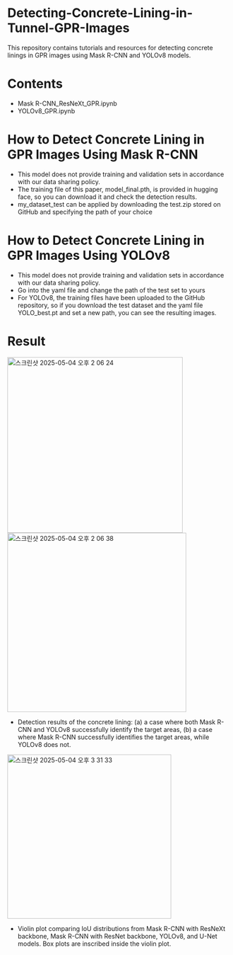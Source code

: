 # Detecting-Concrete-Lining-in-Tunnel-GPR-Images

This repository contains tutorials and resources for detecting concrete linings in GPR images using Mask R-CNN and YOLOv8 models.

# Contents

- Mask R-CNN_ResNeXt_GPR.ipynb
- YOLOv8_GPR.ipynb

# How to Detect Concrete Lining in GPR Images Using Mask R-CNN

- This model does not provide training and validation sets in accordance with our data sharing policy.
- The training file of this paper, model_final.pth, is provided in hugging face, so you can download it and check the detection results.
- my_dataset_test can be applied by downloading the test.zip stored on GitHub and specifying the path of your choice

# How to Detect Concrete Lining in GPR Images Using YOLOv8

- This model does not provide training and validation sets in accordance with our data sharing policy.
- Go into the yaml file and change the path of the test set to yours
- For YOLOv8, the training files have been uploaded to the GitHub repository, so if you download the test dataset and the yaml file YOLO_best.pt and set a new path, you can see the resulting images.

# Result
<img width="397" alt="스크린샷 2025-05-04 오후 2 06 24" src="https://github.com/user-attachments/assets/c6e7237e-40dd-4fd7-9250-794af4372602" /> 
<img width="405" alt="스크린샷 2025-05-04 오후 2 06 38" src="https://github.com/user-attachments/assets/dc675bbe-9ac2-4cc1-96ac-22638636e666" />

- Detection results of the concrete lining: (a) a
case where both Mask R-CNN and YOLOv8 successfully
identify the target areas, (b) a case where Mask R-CNN
successfully identifies the target areas, while YOLOv8 does
not.

<img width="371" alt="스크린샷 2025-05-04 오후 3 31 33" src="https://github.com/user-attachments/assets/eaff45f2-1b46-4f72-8a0a-9e7acbc8a25a" />

- Violin plot comparing IoU distributions from
Mask R-CNN with ResNeXt backbone, Mask R-CNN with
ResNet backbone, YOLOv8, and U-Net models. Box plots are
inscribed inside the violin plot.


